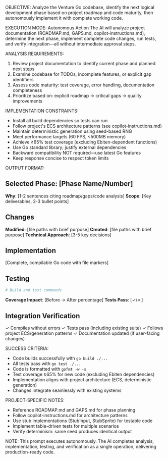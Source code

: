 OBJECTIVE: Analyze the Venture Go codebase, identify the next logical development phase based on project roadmap and code maturity, then autonomously implement it with complete working code.

EXECUTION MODE: Autonomous Action
The AI will analyze project documentation (ROADMAP.md, GAPS.md, copilot-instructions.md), determine the next phase, implement complete code changes, run tests, and verify integration—all without intermediate approval steps.

ANALYSIS REQUIREMENTS:
1. Review project documentation to identify current phase and planned next steps
2. Examine codebase for TODOs, incomplete features, or explicit gap identifiers
3. Assess code maturity: test coverage, error handling, documentation completeness
4. Prioritize based on: explicit roadmap → critical gaps → quality improvements

IMPLEMENTATION CONSTRAINTS:
- Install all build dependencies so tests can run
- Follow project's ECS architecture patterns (see copilot-instructions.md)
- Maintain deterministic generation using seed-based RNG
- Meet performance targets (60 FPS, <500MB memory)
- Achieve ≥65% test coverage (excluding Ebiten-dependent functions)
- Use Go standard library; justify external dependencies
- Backward compatibility NOT required—use latest Go features
- Keep response concise to respect token limits

OUTPUT FORMAT:

## Selected Phase: [Phase Name/Number]
**Why**: [1-2 sentences citing roadmap/gaps/code analysis]
**Scope**: [Key deliverables, 2-3 bullet points]

## Changes
**Modified**: [file paths with brief purpose]
**Created**: [file paths with brief purpose]
**Technical Approach**: [3-5 key decisions]

## Implementation
[Complete, compilable Go code with file markers]

## Testing
```bash
# Build and test commands
```
**Coverage Impact**: [Before → After percentage]
**Tests Pass**: [✓/✗]

## Integration Verification
✓ Compiles without errors
✓ Tests pass (including existing suite)
✓ Follows project ECS/generation patterns
✓ Documentation updated (if user-facing changes)

SUCCESS CRITERIA:
- Code builds successfully with `go build ./...`
- All tests pass with `go test ./...`
- Code is formatted with `gofmt -w -s`
- Test coverage ≥65% for new code (excluding Ebiten dependencies)
- Implementation aligns with project architecture (ECS, deterministic generation)
- Changes integrate seamlessly with existing systems

PROJECT-SPECIFIC NOTES:
- Reference ROADMAP.md and GAPS.md for phase planning
- Follow copilot-instructions.md for architecture patterns
- Use stub implementations (StubInput, StubSprite) for testable code
- Implement table-driven tests for multiple scenarios
- Verify determinism: same seed produces identical output

NOTE: This prompt executes autonomously. The AI completes analysis, implementation, testing, and verification as a single operation, delivering production-ready code.
